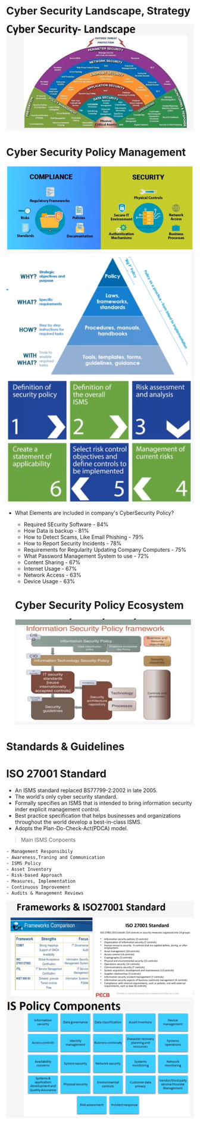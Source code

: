 # Cyber Security Landscape, Strategy

![](img/Landscape.png)

# Cyber Security Policy Management

![](img/PolicyManagement.png)
![](img/PolicyManagement2.png)
![](img/PolicyManagement3.png)

- What Elements are included in company's CyberSecurity Policy?

  - Required SEcurity Software - 84%
  - How Data is backup - 81%
  - How to Detect Scams, Like Email Phishing - 79%
  - How to Report Security Incidents - 78%
  - Requirements for Regularity Updating Company Computers - 75%
  - What Password Management System to use - 72%
  - Content Sharing - 67%
  - Internet Usage - 67%
  - Network Access - 63%
  - Device Usage - 63%

  # Cyber Security Policy Ecosystem

  ![](img/PolicyEcosystem.png)

# Standards & Guidelines

# ISO 27001 Standard

- An ISMS standard replaced BS77799-2:2002 in late 2005.
- The world's only cyber security standard.
- Formally specifies an ISMS that is intended to bring information security inder explicit management control.
- Best practice specification that helps businesses and organizations throughout the world develop a best-in-class ISMS.
- Adopts the Plan-Do-Check-Act(PDCA) model.

> Main ISMS Conpoents

    - Management Responsibily
    - Awareness,Traning and Communication
    - ISMS Policy
    - Asset Inventory
    - Risk-based Approach
    - Measures, Implementation
    - Continuous Improvement
    - Audits & Management Reviews

![](img/ISO27001.png)
![](img/PolicyComponents.png)
